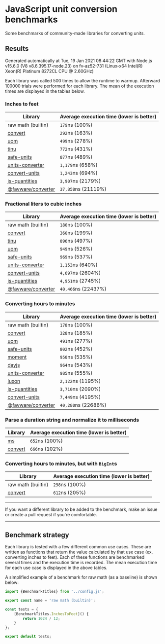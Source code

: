 # JavaScript unit conversion benchmarks

Some benchmarks of community-made libraries for converting units.

## Results

<!-- beginblock(results) -->

Generated automatically at Tue, 19 Jan 2021 08:44:22 GMT with Node.js v15.6.0 (V8 v8.6.395.17-node.23) on fv-az52-731 (Linux-x64 Intel(R) Xeon(R) Platinum 8272CL CPU @ 2.60GHz)

Each library was called 500 times to allow the runtime to warmup.
Afterward 100000 trials were performed for each library.
The mean of the execution times are displayed in the tables below.

### Inches to feet

| Library                                                            | Average execution time (lower is better) |
| ------------------------------------------------------------------ | ---------------------------------------- |
| raw math (builtin)                                                 | `179`ns (100%)                           |
| [convert](https://npmjs.com/package/convert)                       | `292`ns (163%)                           |
| [uom](https://npmjs.com/package/uom)                               | `499`ns (278%)                           |
| [tinu](https://npmjs.com/package/tinu)                             | `772`ns (431%)                           |
| [safe-units](https://npmjs.com/package/safe-units)                 | `877`ns (489%)                           |
| [units-converter](https://npmjs.com/package/units-converter)       | `1,179`ns (658%)                         |
| [convert-units](https://npmjs.com/package/convert-units)           | `1,243`ns (694%)                         |
| [js-quantities](https://npmjs.com/package/js-quantities)           | `3,907`ns (2179%)                        |
| [@favware/converter](https://npmjs.com/package/@favware/converter) | `37,858`ns (21119%)                      |

### Fractional liters to cubic inches

| Library                                                            | Average execution time (lower is better) |
| ------------------------------------------------------------------ | ---------------------------------------- |
| raw math (builtin)                                                 | `180`ns (100%)                           |
| [convert](https://npmjs.com/package/convert)                       | `360`ns (199%)                           |
| [tinu](https://npmjs.com/package/tinu)                             | `896`ns (497%)                           |
| [uom](https://npmjs.com/package/uom)                               | `949`ns (526%)                           |
| [safe-units](https://npmjs.com/package/safe-units)                 | `969`ns (537%)                           |
| [units-converter](https://npmjs.com/package/units-converter)       | `1,153`ns (640%)                         |
| [convert-units](https://npmjs.com/package/convert-units)           | `4,697`ns (2604%)                        |
| [js-quantities](https://npmjs.com/package/js-quantities)           | `4,951`ns (2745%)                        |
| [@favware/converter](https://npmjs.com/package/@favware/converter) | `40,466`ns (22437%)                      |

### Converting hours to minutes

| Library                                                            | Average execution time (lower is better) |
| ------------------------------------------------------------------ | ---------------------------------------- |
| raw math (builtin)                                                 | `178`ns (100%)                           |
| [convert](https://npmjs.com/package/convert)                       | `328`ns (185%)                           |
| [uom](https://npmjs.com/package/uom)                               | `491`ns (277%)                           |
| [safe-units](https://npmjs.com/package/safe-units)                 | `802`ns (452%)                           |
| [moment](https://npmjs.com/package/moment)                         | `950`ns (535%)                           |
| [dayjs](https://npmjs.com/package/dayjs)                           | `964`ns (543%)                           |
| [units-converter](https://npmjs.com/package/units-converter)       | `985`ns (555%)                           |
| [luxon](https://npmjs.com/package/luxon)                           | `2,122`ns (1195%)                        |
| [js-quantities](https://npmjs.com/package/js-quantities)           | `3,710`ns (2090%)                        |
| [convert-units](https://npmjs.com/package/convert-units)           | `7,449`ns (4195%)                        |
| [@favware/converter](https://npmjs.com/package/@favware/converter) | `40,280`ns (22686%)                      |

### Parse a duration string and normalize it to milliseconds

| Library                                      | Average execution time (lower is better) |
| -------------------------------------------- | ---------------------------------------- |
| [ms](https://npmjs.com/package/ms)           | `652`ns (100%)                           |
| [convert](https://npmjs.com/package/convert) | `666`ns (102%)                           |

### Converting hours to minutes, but with `BigInt`s

| Library                                      | Average execution time (lower is better) |
| -------------------------------------------- | ---------------------------------------- |
| raw math (builtin)                           | `298`ns (100%)                           |
| [convert](https://npmjs.com/package/convert) | `612`ns (205%)                           |

<!-- endblock(results) -->

---

If you want a different library to be added to the benchmark, make an issue or create a pull request if you're comfortable.

---

## Benchmark strategy

Each library is tested with a few different common use cases.
These are written as functions that return the value calculated by that use case (ex. converting inches to feet).
Each of these functions are benchmarked several times and the execution time is recorded.
The mean execution time for each use case is displayed in the above tables.

A simplified example of a benchmark for raw math (as a baseline) is shown below:

```js
import {BenchmarkTitles} from '../config.js';

export const name = 'raw math (builtin)';

const tests = {
	[BenchmarkTitles.InchesToFeet]() {
		return 1024 / 12;
	}
};

export default tests;
```
